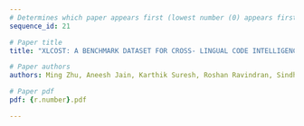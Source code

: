 ```yaml
---
# Determines which paper appears first (lowest number (0) appears first)
sequence_id: 21

# Paper title
title: "XLCOST: A BENCHMARK DATASET FOR CROSS- LINGUAL CODE INTELLIGENCE"

# Paper authors
authors: Ming Zhu, Aneesh Jain, Karthik Suresh, Roshan Ravindran, Sindhu Tipirneni, Chandan K. Reddy 

# Paper pdf
pdf: {r.number}.pdf

---
```

